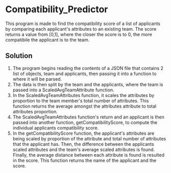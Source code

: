 # Compatibility_Predictor

This program is made to find the compatibility score of a list of applicants by comparing each applicant's attributes to an existing team. The score returns a value from [0,1], where the closer the score is to 0, the more compatibile the applicant is to the team. 

## Solution
1. The program begins reading the contents of a JSON file that contains 2 list of objects, team and applicants, then passing it into a function to where it will be parsed.
2. The data is then split by the team and the applicants, where the team is passed into a ScaledAvgTeamAttribute function.
3. In the ScaledAvgTeamAttributes function, it scales the attributes by proportion to the team member's total number of attributes. This function returns the average amongst the attributes attribute to total attributes proportion.
4. The ScaledAvgTeamAttributes function's return and an applicant is then passed into another function, getCompatibilityScore, to compute the individual applicants compatibility score.
5. In the getCompatibilityScore function, the applicant's attributes are being scaled by proportion of the attribute and total number of attributes that the applicant has. Then, the difference between the applicants scaled attributes and the team's average scaled attributes is found. Finally, the average distance between each attribute is found is resulted in the score. This function returns the name of the applicant and the score. 
